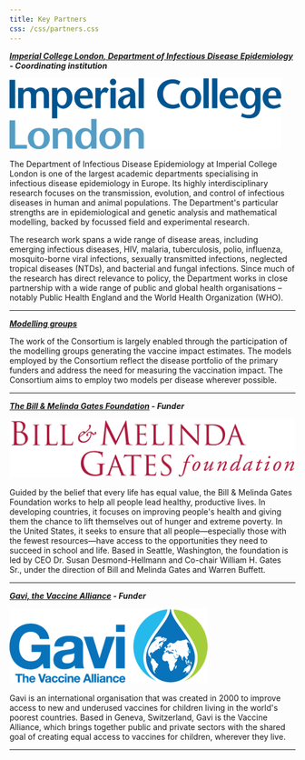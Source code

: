 ```yaml
---
title: Key Partners
css: /css/partners.css
---
```



***[Imperial College London, Department of Infectious Disease Epidemiology](https://www.imperial.ac.uk/school-public-health/infectious-disease-epidemiology/) - Coordinating institution***

<a href="https://www.imperial.ac.uk/school-public-health/infectious-disease-epidemiology/"><img src="/img/ICL_logo.png" /></a>     

The Department of Infectious Disease Epidemiology at Imperial College London is one of the largest academic departments specialising in infectious disease epidemiology in Europe. Its highly interdisciplinary research focuses on the transmission, evolution, and control of infectious diseases in human and animal populations. The Department's particular strengths are in epidemiological and genetic analysis and mathematical modelling, backed by focussed field and experimental research.
	
The research work spans a wide range of disease areas, including emerging infectious diseases, HIV, malaria, tuberculosis, polio, influenza, mosquito-borne viral infections, sexually transmitted infections, neglected tropical diseases (NTDs), and bacterial and fungal infections. Since much of the research has direct relevance to policy, the Department works in close partnership with a wide range of public and global health organisations – notably Public Health England and the World Health Organization (WHO).



---

***[Modelling groups](/modellers)***

The work of the Consortium is largely enabled through the participation of the modelling groups generating the vaccine impact estimates. The models employed by the Consortium reflect the disease portfolio of the primary funders and address the need for measuring the vaccination impact. The Consortium aims to employ two models per disease wherever possible.   

---   
   
<div id="funderspage"></div>      
   
***[The Bill & Melinda Gates Foundation](http://www.gatesfoundation.org/) - Funder***   

<a href="http://www.gatesfoundation.org/"><img src="/img/Bill-Melinda-Gates-Foundation-Logo.png" /><a/>  

Guided by the belief that every life has equal value, the Bill & Melinda Gates Foundation works to help all people lead healthy, productive lives. In developing countries, it focuses on improving people's health and giving them the chance to lift themselves out of hunger and extreme poverty. In the United States, it seeks to ensure that all people—especially those with the fewest resources—have access to the opportunities they need to succeed in school and life. Based in Seattle, Washington, the foundation is led by CEO Dr. Susan Desmond-Hellmann and Co-chair William H. Gates Sr., under the direction of Bill and Melinda Gates and Warren Buffett.        

--- 

***[Gavi, the Vaccine Alliance](http://www.gavi.org/) - Funder***         
    
<a href="http://www.gavi.org/"><img src="/img/Gavi_logo.png" /></a>      

Gavi is an international organisation that was created in 2000 to improve access to new and underused vaccines for children living in the world's poorest countries. Based in Geneva, Switzerland, Gavi is the Vaccine Alliance, which brings together public and private sectors with the shared goal of creating equal access to vaccines for children, wherever they live.       
	
--- 


